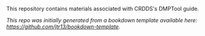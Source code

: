 This repository contains materials associated with CRDDS's DMPTool guide. 

*This repo was initially generated from a bookdown template available here: https://github.com/jtr13/bookdown-template.*


